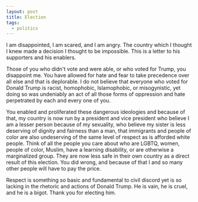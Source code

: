 ```yaml
---
layout: post
title: Election
tags:
  - politics
---
```


I am disappointed, I am scared, and I am angry. The country which I thought I knew made a decision I thought to be impossible. This is a letter to his supporters and his enablers.

Those of you who didn't vote and were able, or who voted for Trump, you disappoint me. You have allowed for hate and fear to take precedence over all else and that is deplorable. I do not believe that everyone who voted for Donald Trump is racist, homophobic, Islamophobic, or misogynistic, yet doing so was undeniably an act of all those forms of oppression and hate perpetrated by each and every one of you.

You enabled and proliferated these dangerous ideologies and because of that, my country is now run by a president and vice president who believe I am a lesser person because of my sexuality, who believe my sister is less deserving of dignity and fairness than a man, that immigrants and people of color are also undeserving of the same level of respect as is afforded white people. Think of all the people you care about who are LGBTQ, women, people of color, Muslim, have a learning disability, or are otherwise a marginalized group. They are now less safe in their own country as a direct result of this election. You did wrong, and because of that I and so many other people will have to pay the price.

Respect is something so basic and fundamental to civil discord yet is so lacking in the rhetoric and actions of Donald Trump. He is vain, he is cruel, and he is a bigot. Thank you for electing him.

